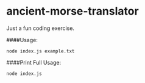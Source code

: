 ancient-morse-translator
========================

Just a fun coding exercise.

####Usage:

    node index.js example.txt

####Print Full Usage:

    node index.js